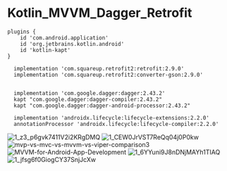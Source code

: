 # Kotlin_MVVM_Dagger_Retrofit

    plugins {
        id 'com.android.application'
        id 'org.jetbrains.kotlin.android'
        id 'kotlin-kapt'
    }

      implementation 'com.squareup.retrofit2:retrofit:2.9.0'
      implementation 'com.squareup.retrofit2:converter-gson:2.9.0'


      implementation 'com.google.dagger:dagger:2.43.2'
      kapt "com.google.dagger:dagger-compiler:2.43.2"
      kapt "com.google.dagger:dagger-android-processor:2.43.2"

      implementation 'androidx.lifecycle:lifecycle-extensions:2.2.0'
      annotationProcessor 'androidx.lifecycle:lifecycle-compiler:2.2.0'
      
      
![1_z3_p6gvk7411V2i2KRgDMQ](https://user-images.githubusercontent.com/60017090/197410128-5e426971-9ccd-4436-a279-97056ad8e828.png)
![1_CEW0JrVST7ReQq04j0P0kw](https://user-images.githubusercontent.com/60017090/197410140-5f86b8a1-64a7-4e34-88f4-aebb0beae898.png)
![mvp-vs-mvc-vs-mvvm-vs-viper-comparison3](https://user-images.githubusercontent.com/60017090/197410150-7f658d4f-b898-4c56-8515-551d461b907e.jpg)
![MVVM-for-Android-App-Development](https://user-images.githubusercontent.com/60017090/197410169-03346a66-319c-420b-8f2b-ca083bf99eae.png)
![1_6YYuni9J8nDNjMAYh1TIAQ](https://user-images.githubusercontent.com/60017090/197410177-9a49cdfb-6661-4459-808d-be89b69ca2a8.jpeg)
![1_jfsg6f0GiogCY37SnjJcXw](https://user-images.githubusercontent.com/60017090/197410181-cb688dd4-177a-4341-ab75-50c8be8d27ee.png)
